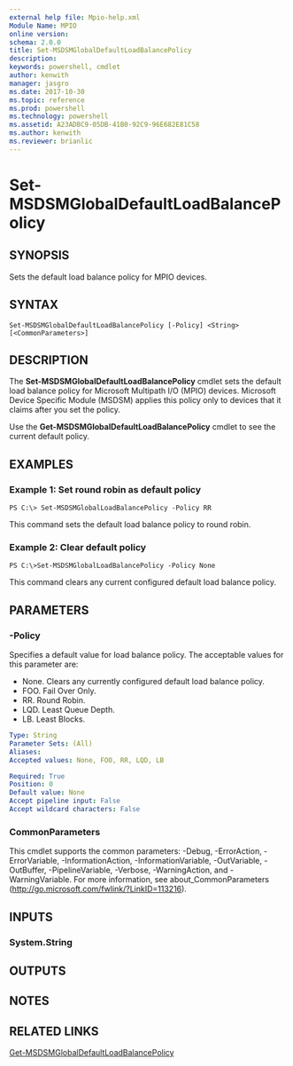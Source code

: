 ```yaml
---
external help file: Mpio-help.xml
Module Name: MPIO
online version: 
schema: 2.0.0
title: Set-MSDSMGlobalDefaultLoadBalancePolicy
description: 
keywords: powershell, cmdlet
author: kenwith
manager: jasgro
ms.date: 2017-10-30
ms.topic: reference
ms.prod: powershell
ms.technology: powershell
ms.assetid: A23ADBC9-05DB-41B0-92C9-96E682E81C58
ms.author: kenwith
ms.reviewer: brianlic
---
```


# Set-MSDSMGlobalDefaultLoadBalancePolicy

## SYNOPSIS
Sets the default load balance policy for MPIO devices.

## SYNTAX

```
Set-MSDSMGlobalDefaultLoadBalancePolicy [-Policy] <String> [<CommonParameters>]
```

## DESCRIPTION
The **Set-MSDSMGlobalDefaultLoadBalancePolicy** cmdlet sets the default load balance policy for Microsoft Multipath I/O (MPIO) devices.
Microsoft Device Specific Module (MSDSM) applies this policy only to devices that it claims after you set the policy.

Use the **Get-MSDSMGlobalDefaultLoadBalancePolicy** cmdlet to see the current default policy.

## EXAMPLES

### Example 1: Set round robin as default policy
```
PS C:\> Set-MSDSMGlobalLoadBalancePolicy -Policy RR
```

This command sets the default load balance policy to round robin.

### Example 2: Clear default policy
```
PS C:\>Set-MSDSMGlobalLoadBalancePolicy -Policy None
```

This command clears any current configured default load balance policy.

## PARAMETERS

### -Policy
Specifies a default value for load balance policy.
The acceptable values for this parameter are:

- None.
Clears any currently configured default load balance policy.
- FOO.
Fail Over Only. 
- RR.
Round Robin.
- LQD.
Least Queue Depth.
- LB.
Least Blocks.

```yaml
Type: String
Parameter Sets: (All)
Aliases: 
Accepted values: None, FOO, RR, LQD, LB

Required: True
Position: 0
Default value: None
Accept pipeline input: False
Accept wildcard characters: False
```

### CommonParameters
This cmdlet supports the common parameters: -Debug, -ErrorAction, -ErrorVariable, -InformationAction, -InformationVariable, -OutVariable, -OutBuffer, -PipelineVariable, -Verbose, -WarningAction, and -WarningVariable. For more information, see about_CommonParameters (http://go.microsoft.com/fwlink/?LinkID=113216).

## INPUTS

### System.String

## OUTPUTS

## NOTES

## RELATED LINKS

[Get-MSDSMGlobalDefaultLoadBalancePolicy](./Get-MSDSMGlobalDefaultLoadBalancePolicy.md)
